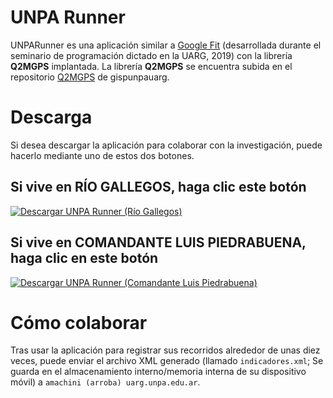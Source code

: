 # UNPA Runner
UNPARunner es una aplicación similar a [Google Fit](https://play.google.com/store/apps/details?id=com.google.android.apps.fitness) (desarrollada durante el seminario de programación dictado en la UARG, 2019) con la librería **Q2MGPS** implantada. La librería **Q2MGPS** se encuentra subida en el repositorio [Q2MGPS](https://github.com/gispunpauarg/Q2MGPS) de gispunpauarg.
# Descarga
Si desea descargar la aplicación para colaborar con la investigación, puede hacerlo mediante uno de estos dos botones.
## Si vive en RÍO GALLEGOS, haga clic este botón
[![Descargar UNPA Runner (Río Gallegos)](https://github.com/arielmachini/UNPARunnerQ2MGPS/blob/main/Im%C3%A1genes/Boton_descargar.png)](https://github.com/arielmachini/UNPARunnerQ2MGPS/raw/main/UNPARunner_Rio-Gallegos.apk)
## Si vive en COMANDANTE LUIS PIEDRABUENA, haga clic en este botón
[![Descargar UNPA Runner (Comandante Luis Piedrabuena)](https://github.com/arielmachini/UNPARunnerQ2MGPS/blob/main/Im%C3%A1genes/Boton_descargar.png)](https://github.com/arielmachini/UNPARunnerQ2MGPS/raw/main/UNPARunner_Piedrabuena.apk)
# Cómo colaborar
Tras usar la aplicación para registrar sus recorridos alrededor de unas diez veces, puede enviar el archivo XML generado (llamado `indicadores.xml`; Se guarda en el almacenamiento interno/memoria interna de su dispositivo móvil) a `amachini (arroba) uarg.unpa.edu.ar`.
